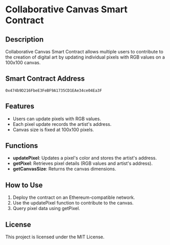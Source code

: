 # Collaborative Canvas Smart Contract

## Description
Collaborative Canvas Smart Contract allows multiple users to contribute to the creation of digital art by updating individual pixels with RGB values on a 100x100 canvas.

## Smart Contract Address
`0x474b9D216FbeE3FeBF9A1735CD1EAe34ce04Ea3F`

## Features
- Users can update pixels with RGB values.
- Each pixel update records the artist's address.
- Canvas size is fixed at 100x100 pixels.

## Functions
- **updatePixel**: Updates a pixel's color and stores the artist's address.
- **getPixel**: Retrieves pixel details (RGB values and artist's address).
- **getCanvasSize**: Returns the canvas dimensions.

## How to Use
1. Deploy the contract on an Ethereum-compatible network.
2. Use the updatePixel function to contribute to the canvas.
3. Query pixel data using getPixel.

## License
This project is licensed under the MIT License.
